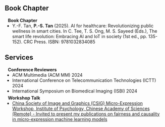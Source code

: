 ## Book Chapter
<h4 style="margin:0 10px 0;">Book Chapter</h4>
<ul style="margin:0 0 20px;">
  <li><autocolor>Y.-F. Tan, <strong>P.-S. Tan</strong> (2025). AI for healthcare: Revolutionizing public wellness in smart cities. In C. Tee, T. S. Ong, M. S. Sayeed (Eds.), The smart life revolution: Embracing AI and IoT in society (1st ed., pp. 135-152). CRC Press. ISBN: 9781032834085</autocolor></li>
</ul>

## Services

<h4 style="margin:0 10px 0;">Conference Reviewers</h4>

<ul style="margin:0 0 5px;">
  <li><autocolor>ACM Multimedia (ACM MM) 2024</autocolor></li>
  <li><autocolor>International Conference on Telecommunication Technologies (ICTT) 2024</autocolor></li>
  <li><autocolor>International Symposium on Biomedical Imaging (ISBI) 2024</autocolor></li>
</ul>

<h4 style="margin:0 10px 0;">Workshop Talk</h4>
<ul style="margin:0 0 20px;">
  <li><a href="https://www.bilibili.com/video/BV1fs421g7Q8/?spm_id_from=333.1387.homepage.video_card.click&vd_source=b9d19796026bb3810b43c7050d20b526"><autocolor>China Society of Image and Graphics (CSIG) Micro-Expression Workshop, Institute of Psychology, Chinese Academy of Sciences (Remote) - Invited to present my publications on fairness and causality in micro-expression machine learning models</autocolor></a></li>
</ul>
